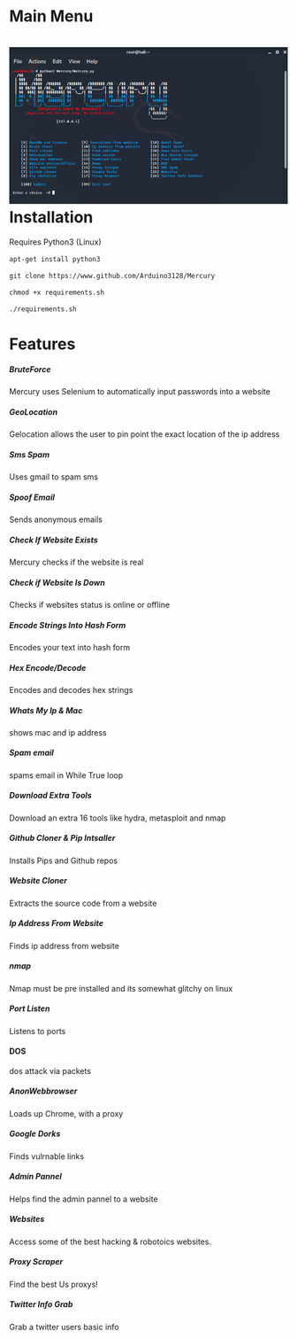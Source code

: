 
Main Menu
======
![Screenshot](preview.png)
Installation
=====
Requires Python3 (Linux)
```
apt-get install python3
```


```
git clone https://www.github.com/Arduino3128/Mercury
```




```
chmod +x requirements.sh
```



```
./requirements.sh
```


Features
======

##### BruteForce
Mercury uses Selenium to automatically
input passwords into a website



##### GeoLocation
Gelocation allows the user to pin point the
exact location of the ip address



##### Sms Spam
Uses gmail to spam sms



##### Spoof Email
Sends anonymous emails



##### Check If Website Exists
Mercury checks if the website is real



##### Check if Website Is Down
Checks if websites status is online or offline




##### Encode Strings Into Hash Form
Encodes your text into hash form




##### Hex Encode/Decode
Encodes and decodes hex strings




##### Whats My Ip & Mac
shows mac and ip address





##### Spam email
spams email in While True loop




##### Download Extra Tools
Download an extra 16 tools like hydra, metasploit and nmap




#####  Github Cloner & Pip Intsaller
Installs Pips and Github repos





##### Website Cloner
Extracts the source code from a website





##### Ip Address From Website
Finds ip address from website




##### nmap
Nmap must be pre installed
and its somewhat glitchy on linux




##### Port Listen
Listens to ports

#### DOS
dos attack via packets


##### AnonWebbrowser
Loads up Chrome, with a proxy




##### Google Dorks
Finds vulrnable links




##### Admin Pannel
Helps find the admin pannel to a website



##### Websites
Access some of the best hacking & robotoics websites.



##### Proxy Scraper
Find the best Us proxys!



##### Twitter Info Grab

Grab a twitter users basic info
